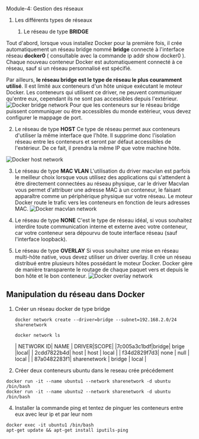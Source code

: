 Module-4: Gestion des réseaux

 1. Les différents types de réseaux
	 
	 1. Le réseau de type **BRIDGE**

Tout d'abord, lorsque vous installez Docker pour la première fois, il crée automatiquement un réseau bridge nommé  **bridge**  connecté à l'interface réseau  **docker0**  ( consultable avec la commande  ip addr show docker0  ). Chaque nouveau conteneur Docker est automatiquement connecté à ce réseau, sauf si un réseau personnalisé est spécifié.

Par ailleurs,  **le réseau bridge est le type de réseau le plus couramment utilisé**. Il est limité aux conteneurs d'un hôte unique exécutant le moteur Docker. Les conteneurs qui utilisent ce driver, ne peuvent communiquer qu'entre eux, cependant ils ne sont pas accessibles depuis l'extérieur. 
![Docker bridge network](https://devopssec.fr/images/articles/docker/networks/bridge_network_docker.jpg)
Pour que les conteneurs sur le réseau bridge puissent communiquer ou être accessibles du monde extérieur, vous devez configurer le mappage de port.

2. Le réseau de type **HOST**
Ce type de réseau permet aux conteneurs d'utiliser la même interface que l'hôte. Il supprime donc l'isolation réseau entre les conteneurs et seront par défaut accessibles de l'extérieur. De ce fait, il prendra la même IP que votre machine hôte.

![Docker host network](https://devopssec.fr/images/articles/docker/networks/host_network_docker.png)

 3. Le réseau de type **MAC VLAN**
  L'utilisation du driver macvlan est parfois le meilleur choix lorsque vous utilisez des applications qui s'attendent à être directement connectées au réseau physique, car le driver Macvlan vous permet d'attribuer une adresse MAC à un conteneur, le faisant apparaître comme un périphérique physique sur votre réseau. Le moteur Docker route le trafic vers les conteneurs en fonction de leurs adresses MAC.
![Docker macvlan network](https://devopssec.fr/images/articles/docker/networks/macvlan_network_docker.jpg)
4. Le réseau de type **NONE**
	C'est le type de réseau idéal, si vous souhaitez interdire toute communication interne et externe avec votre conteneur, car votre conteneur sera dépourvu de toute interface réseau (sauf l'interface loopback).
	
5. Le réseau de type **OVERLAY**
Si vous souhaitez une mise en réseau multi-hôte native, vous devez utiliser un driver overlay. Il crée un réseau distribué entre plusieurs hôtes possédant le moteur Docker. Docker gère de manière transparente le routage de chaque paquet vers et depuis le bon hôte et le bon conteneur.
![Docker overlay network](https://devopssec.fr/images/articles/docker/networks/overlay_network_docker.png)

## Manipulation du réseau dans Docker

 1. Créer un réseau docker de type bridge
	 ```
	 docker network create --driver=bridge --subnet=192.168.2.0/24 sharenetwork
	 ```
	 ```
	 docker network ls
	 ```
	 
    |  NETWORK ID| NAME | DRIVER|SCOPE|
    |7c005a3c1bdf|bridge|  brige |local|
    | 2cdd7822b4d|   host |            host |     local |
    | f34d2829f7d3|   none |            null |     local |
    | 87a0482283f1|   sharenetwork |            bridge |     local |

 2. Créer deux conteneurs ubuntu dans le reseau crée précédement
 ```
 docker run -it --name ubuntu1 --network sharenetwork -d ubuntu /bin/bash
 docker run -it --name ubuntu2 --network sharenetwork -d ubuntu /bin/bash
 ```
 4. Installer la commande ping et tentez de pinguer les conteneurs entre eux avec leur ip et par leur nom
```
docker exec -it ubuntu1 /bin/bash
apt-get update && apt-get install iputils-ping
```
